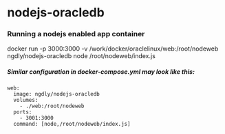 # nodejs-oracledb

### Running a nodejs enabled app container

docker run -p 3000:3000 -v /work/docker/oraclelinux/web:/root/nodeweb ngdly/nodejs-oracledb node /root/nodeweb/index.js

##### Similar configuration in docker-compose.yml may look like this:

```
web:
  image: ngdly/nodejs-oracledb
  volumes:
    - ./web:/root/nodeweb
  ports:
    - 3001:3000
  command: [node,/root/nodeweb/index.js]
```